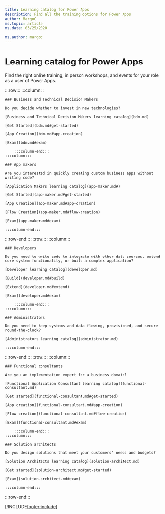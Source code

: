 ```yaml
---
title: Learning catalog for Power Apps
description: Find all the training options for Power Apps
author: MargoC
ms.topic: article
ms.date: 03/25/2020

ms.author: margoc
---
```

# Learning catalog for Power Apps

Find the right online training, in person workshops, and events for your role as a user of Power Apps.

:::row:::
    :::column:::

    ### Business and Technical Decision Makers

    Do you decide whether to invest in new technologies? 

    [Business and Technical Decision Makers learning catalog](bdm.md)

    [Get Started](bdm.md#get-started)

    [App Creation](bdm.md#app-creation)

    [Exam](bdm.md#exam)

        :::column-end:::
    :::column:::

    ### App makers

    Are you interested in quickly creating custom business apps without writing code? 

    [Application Makers learning catalog](app-maker.md#)

    [Get Started](app-maker.md#get-started)

    [App Creation](app-maker.md#app-creation)

    [Flow Creation](app-maker.md#flow-creation)

    [Exam](app-maker.md#exam)

    :::column-end:::
:::row-end:::
:::row:::
    :::column:::

    ### Developers

    Do you need to write code to integrate with other data sources, extend core system functionality, or build a complex application?

    [Developer learning catalog](developer.md)

    [Build](developer.md#build)

    [Extend](developer.md#extend)

    [Exam](developer.md#exam)

        :::column-end:::
    :::column:::

    ### Administrators

    Do you need to keep systems and data flowing, provisioned, and secure round-the-clock?

    [Administrators learning catalog](administrator.md)

    :::column-end:::
:::row-end:::
:::row:::
    :::column:::

    ### Functional consultants

    Are you an implementation expert for a business domain? 

    [Functional Application Consultant learning catalog](functional-consultant.md)

    [Get started](functional-consultant.md#get-started)

    [App creation](functional-consultant.md#app-creation)

    [Flow creation](functional-consultant.md#flow-creation)

    [Exam](functional-consultant.md#exam)

        :::column-end:::
    :::column:::

    ### Solution architects

    Do you design solutions that meet your customers' needs and budgets?

    [Solution Architects learning catalog](solution-architect.md)

    [Get started](solution-architect.md#get-started)

    [Exam](solution-architect.md#exam)

    :::column-end:::
:::row-end:::

[!INCLUDE[footer-include](../includes/footer-banner.md)]
